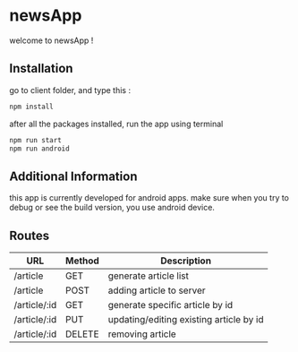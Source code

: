 # newsApp

welcome to newsApp !

## Installation

go to client folder, and type this :

```bash
npm install
```

after all the packages installed, run the app using terminal

```bash
npm run start
npm run android
```

## Additional Information

this app is currently developed for android apps.
make sure when you try to debug or see the build version,
you use android device.

## Routes

| URL | Method | Description |
| --- | --- | --- |
| /article              | GET  | generate article list|
| /article              | POST | adding article to server |
| /article/:id          | GET  | generate specific article by id|
| /article/:id          | PUT  | updating/editing existing article by id |
| /article/:id          | DELETE | removing article |
